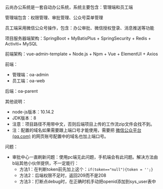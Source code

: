 云尚办公系统是一套自动办公系统，系统主要包含：管理端和员工端

管理端包含：权限管理、审批管理、公众号菜单管理

员工端采用微信公众号操作，包含：办公审批、微信授权登录、消息推送等功能

项目服务器端架构：SpringBoot + MyBatisPlus + SpringSecurity + Redis + Activiti+ MySQL

前端架构：vue-admin-template + Node.js + Npm + Vue + ElementUI + Axios

前端：

- 管理端：oa-admin
- 员工端：oa-web

后端：oa-parent



其他说明：

- node-js版本：10.14.2
- JDK版本：8
- 注意：项目路径不用带中文，否则后端项目上传的工作流zip文件会找不到。
- 注：配置的域名如果需要跟上端口号才能使用，需要把 [微信公众平台 (qq.com)](https://mp.weixin.qq.com/debug/cgi-bin/sandboxinfo?action=showinfo&t=sandbox/index) 的网页账号配置中的域名也加上端口号。



问题：

- 审批中心一直刷新问题：使用pc端无此问题，手机端会有此问题。解决方法由b站其他小伙伴提供，不一定能行：
	- 方法1：在判断token前先加上这个：`if(token=="null"){token = '';}`
	- 方法2：后端权限不足时，返回209而不是208
	- 方法3：打断点debug时，在正确时机手动把openid添加到sys_user表中
